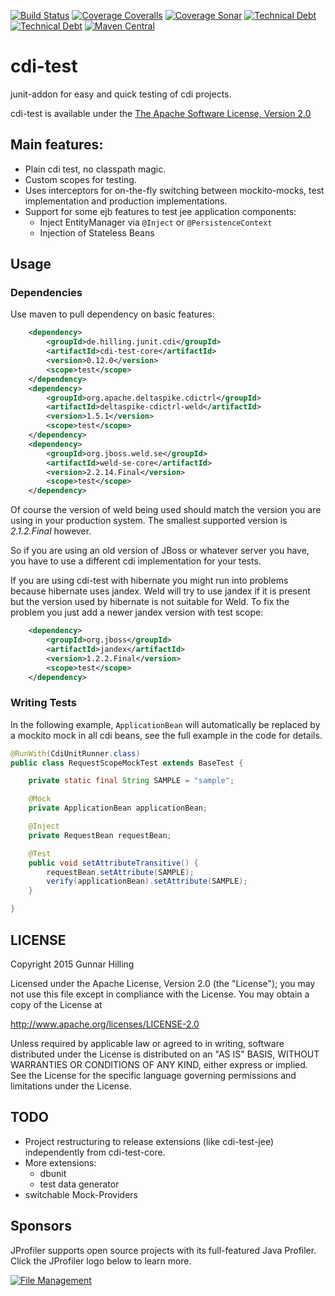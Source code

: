 
[![Build Status](https://travis-ci.org/guhilling/cdi-test.svg?branch=master)](https://travis-ci.org/guhilling/cdi-test)
[![Coverage Coveralls](https://coveralls.io/repos/guhilling/cdi-test/badge.svg?branch=master)](https://coveralls.io/r/guhilling/cdi-test?branch=master)
[![Coverage Sonar](https://sonarqube.com/api/badges/measure?key=de.hilling.junit.cdi:cdi-test&metric=sqale_rating)](https://sonarqube.com/dashboard?id=de.hilling.junit.cdi%3Acdi-test)
[![Technical Debt](https://sonarqube.com/api/badges/measure?key=de.hilling.junit.cdi:cdi-test&metric=sqale_debt_ratio)](https://sonarqube.com/dashboard?id=de.hilling.junit.cdi%3Acdi-test)
[![Technical Debt](https://sonarqube.com/api/badges/measure?key=de.hilling.junit.cdi:cdi-test&metric=reliability_rating)](https://sonarqube.com/dashboard?id=de.hilling.junit.cdi%3Acdi-test)
[![Maven Central](https://img.shields.io/maven-central/v/de.hilling.junit.cdi/cdi-test.svg)](http://search.maven.org/#search|gav|1|g:"de.hilling.junit.cdi"%20AND%20a:"cdi-test")
# cdi-test


junit-addon for easy and quick testing of cdi projects.

cdi-test is available under the [The Apache Software License, Version 2.0](http://www.apache.org/licenses/LICENSE-2.0.txt)


## Main features:

* Plain cdi test, no classpath magic.
* Custom scopes for testing.
* Uses interceptors for on-the-fly switching between mockito-mocks, test implementation and production implementations.
* Support for some ejb features to test jee application components:
    * Inject EntityManager via ``@Inject`` or ``@PersistenceContext``
    * Injection of Stateless Beans

## Usage

### Dependencies

Use maven to pull dependency on basic features:

```xml
    <dependency>
        <groupId>de.hilling.junit.cdi</groupId>
        <artifactId>cdi-test-core</artifactId>
        <version>0.12.0</version>
        <scope>test</scope>
    </dependency>
    <dependency>
        <groupId>org.apache.deltaspike.cdictrl</groupId>
        <artifactId>deltaspike-cdictrl-weld</artifactId>
        <version>1.5.1</version>
        <scope>test</scope>
    </dependency>
    <dependency>
        <groupId>org.jboss.weld.se</groupId>
        <artifactId>weld-se-core</artifactId>
        <version>2.2.14.Final</version>
        <scope>test</scope>
    </dependency>

```

Of course the version of weld being used should match the version you are using in your production system.
The smallest supported version is _2.1.2.Final_ however.

So if you are using an old version of JBoss or whatever server you have, you have to use a different cdi
implementation for your tests.

If you are using cdi-test with hibernate you might run into problems because hibernate uses jandex. Weld will try
to use jandex if it is present but the version used by hibernate is not suitable for Weld. To fix the problem you
just add a newer jandex version with test scope:

```xml
    <dependency>
        <groupId>org.jboss</groupId>
        <artifactId>jandex</artifactId>
        <version>1.2.2.Final</version>
        <scope>test</scope>
    </dependency>
```


### Writing Tests

In the following example, `ApplicationBean` will automatically be replaced by a mockito mock in all cdi
beans, see the full example in the code for details.

```java
@RunWith(CdiUnitRunner.class)
public class RequestScopeMockTest extends BaseTest {

    private static final String SAMPLE = "sample";

    @Mock
    private ApplicationBean applicationBean;

    @Inject
    private RequestBean requestBean;

    @Test
    public void setAttributeTransitive() {
        requestBean.setAttribute(SAMPLE);
        verify(applicationBean).setAttribute(SAMPLE);
    }

}

```

## LICENSE

 Copyright 2015 Gunnar Hilling

   Licensed under the Apache License, Version 2.0 (the "License");
   you may not use this file except in compliance with the License.
   You may obtain a copy of the License at

   http://www.apache.org/licenses/LICENSE-2.0

   Unless required by applicable law or agreed to in writing, software
   distributed under the License is distributed on an "AS IS" BASIS,
   WITHOUT WARRANTIES OR CONDITIONS OF ANY KIND, either express or implied.
   See the License for the specific language governing permissions and
   limitations under the License.


## TODO

* Project restructuring to release extensions (like cdi-test-jee) independently from cdi-test-core.
* More extensions:
    * dbunit
    * test data generator
* switchable Mock-Providers

## Sponsors

JProfiler supports open source projects with its full-featured Java Profiler. Click the JProfiler logo below to learn more.

<a href="http://www.ej-technologies.com/products/jprofiler/overview.html" target="_blank" title="File Management">
  <img src="http://www.ej-technologies.com/images/product_banners/jprofiler_large.png" alt="File Management">
</a>
